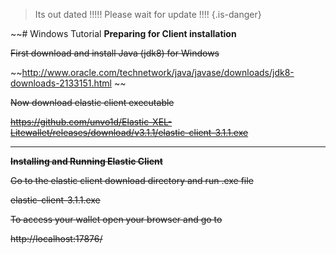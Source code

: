 <!-- TITLE: Windows Tutorial -->
<!-- SUBTITLE: A quick summary of Windows Tutorial -->

>Its out dated !!!!! 
>Please wait for update !!!!
>{.is-danger}

~~# Windows Tutorial
**Preparing for Client installation**

~~First download and install Java (jdk8) for Windows~~



~~http://www.oracle.com/technetwork/java/javase/downloads/jdk8-downloads-2133151.html
~~

~~Now download elastic client executable~~



~~https://github.com/unvo1d/Elastic-XEL-Litewallet/releases/download/v3.1.1/elastic-client-3.1.1.exe~~


-----

~~**Installing and Running Elastic Client**~~


~~Go to the elastic client download directory and run .exe file~~



~~elastic-client-3.1.1.exe~~


~~To access your wallet open your browser and go to~~



~~http://localhost:17876/~~
